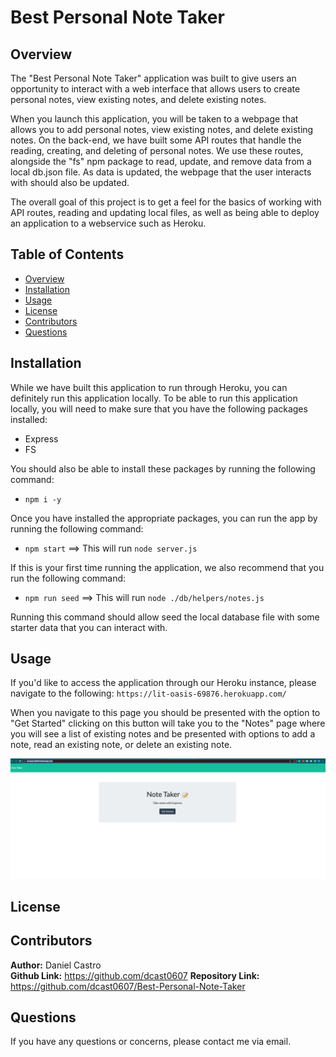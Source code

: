 # Best Personal Note Taker

## Overview
The "Best Personal Note Taker" application was built to give users an opportunity to interact with a web interface that allows users to create personal notes, view existing notes, and delete existing notes. 

When you launch this application, you will be taken to a webpage that allows you to add personal notes, view existing notes, and delete existing notes. On the back-end, we have built some API routes that handle the reading, creating, and deleting of personal notes. We use these routes, alongside the "fs" npm package to read, update, and remove data from a local db.json file. As data is updated, the webpage that the user interacts with should also be updated. 

The overall goal of this project is to get a feel for the basics of working with API routes, reading and updating local files, as well as being able to deploy an application to a webservice such as Heroku. 

## Table of Contents
- [Overview](#overview)
- [Installation](#installation)
- [Usage](#usage)
- [License](#license)
- [Contributors](#contributors)
- [Questions](#questions)

## Installation

While we have built this application to run through Heroku, you can definitely run this application locally. To be able to run this application locally, you will need to make sure that you have the following packages installed: 

- Express
- FS

You should also be able to install these packages by running the following command: 
- `npm i -y`

Once you have installed the appropriate packages, you can run the app by running the following command: 

- `npm start` ==> This will run `node server.js`

If this is your first time running the application, we also recommend that you run the following command: 

- `npm run seed` ==> This will run `node ./db/helpers/notes.js`

Running this command should allow seed the local database file with some starter data that you can interact with. 

## Usage

If you'd like to access the application through our Heroku instance, please navigate to the following: 
`https://lit-oasis-69876.herokuapp.com/`

When you navigate to this page you should be presented with the option to "Get Started" clicking on this button will take you to the "Notes" page where you will see a list of existing notes and be presented with options to add a note, read an existing note, or delete an existing note. 

![Homepage](./assets/noteTakerHomepage.png "Homepage") </br>

## License


## Contributors

**Author:**
Daniel Castro  
**Github Link:**
https://github.com/dcast0607
**Repository Link:**
https://github.com/dcast0607/Best-Personal-Note-Taker


## Questions

If you have any questions or concerns, please contact me via email.